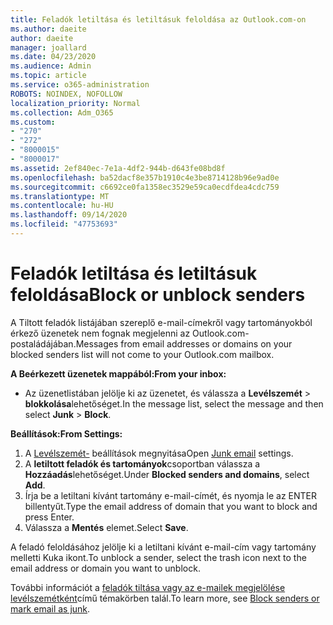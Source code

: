 ```yaml
---
title: Feladók letiltása és letiltásuk feloldása az Outlook.com-on
ms.author: daeite
author: daeite
manager: joallard
ms.date: 04/23/2020
ms.audience: Admin
ms.topic: article
ms.service: o365-administration
ROBOTS: NOINDEX, NOFOLLOW
localization_priority: Normal
ms.collection: Adm_O365
ms.custom:
- "270"
- "272"
- "8000015"
- "8000017"
ms.assetid: 2ef840ec-7e1a-4df2-944b-d643fe08bd8f
ms.openlocfilehash: ba52dacf8e357b1910c4e3be8714128b96e9ad0e
ms.sourcegitcommit: c6692ce0fa1358ec3529e59ca0ecdfdea4cdc759
ms.translationtype: MT
ms.contentlocale: hu-HU
ms.lasthandoff: 09/14/2020
ms.locfileid: "47753693"
---
```

# <a name="block-or-unblock-senders"></a><span data-ttu-id="ab8d4-102">Feladók letiltása és letiltásuk feloldása</span><span class="sxs-lookup"><span data-stu-id="ab8d4-102">Block or unblock senders</span></span>

<span data-ttu-id="ab8d4-103">A Tiltott feladók listájában szereplő e-mail-címekről vagy tartományokból érkező üzenetek nem fognak megjelenni az Outlook.com-postaládájában.</span><span class="sxs-lookup"><span data-stu-id="ab8d4-103">Messages from email addresses or domains on your blocked senders list will not come to your Outlook.com mailbox.</span></span>

<span data-ttu-id="ab8d4-104">**A Beérkezett üzenetek mappából:**</span><span class="sxs-lookup"><span data-stu-id="ab8d4-104">**From your inbox:**</span></span>

- <span data-ttu-id="ab8d4-105">Az üzenetlistában jelölje ki az üzenetet, és válassza a **Levélszemét**  >  **blokkolása**lehetőséget.</span><span class="sxs-lookup"><span data-stu-id="ab8d4-105">In the message list, select the message and then select **Junk** > **Block**.</span></span>

<span data-ttu-id="ab8d4-106">**Beállítások:**</span><span class="sxs-lookup"><span data-stu-id="ab8d4-106">**From Settings:**</span></span>

1. <span data-ttu-id="ab8d4-107">A [Levélszemét-](https://outlook.live.com/mail/options/mail/junkEmail) beállítások megnyitása</span><span class="sxs-lookup"><span data-stu-id="ab8d4-107">Open [Junk email](https://outlook.live.com/mail/options/mail/junkEmail) settings.</span></span>
2. <span data-ttu-id="ab8d4-108">A **letiltott feladók és tartományok**csoportban válassza a **Hozzáadás**lehetőséget.</span><span class="sxs-lookup"><span data-stu-id="ab8d4-108">Under **Blocked senders and domains**, select **Add**.</span></span>
3. <span data-ttu-id="ab8d4-109">Írja be a letiltani kívánt tartomány e-mail-címét, és nyomja le az ENTER billentyűt.</span><span class="sxs-lookup"><span data-stu-id="ab8d4-109">Type the email address of domain that you want to block and press Enter.</span></span>
4. <span data-ttu-id="ab8d4-110">Válassza a **Mentés** elemet.</span><span class="sxs-lookup"><span data-stu-id="ab8d4-110">Select **Save**.</span></span>

<span data-ttu-id="ab8d4-111">A feladó feloldásához jelölje ki a letiltani kívánt e-mail-cím vagy tartomány melletti Kuka ikont.</span><span class="sxs-lookup"><span data-stu-id="ab8d4-111">To unblock a sender, select the trash icon next to the email address or domain you want to unblock.</span></span>

<span data-ttu-id="ab8d4-112">További információt a [feladók tiltása vagy az e-mailek megjelölése levélszemétként](https://support.office.com/article/a3ece97b-82f8-4a5e-9ac3-e92fa6427ae4?wt.mc_id=Office_Outlook_com_Alchemy)című témakörben talál.</span><span class="sxs-lookup"><span data-stu-id="ab8d4-112">To learn more, see [Block senders or mark email as junk](https://support.office.com/article/a3ece97b-82f8-4a5e-9ac3-e92fa6427ae4?wt.mc_id=Office_Outlook_com_Alchemy).</span></span>